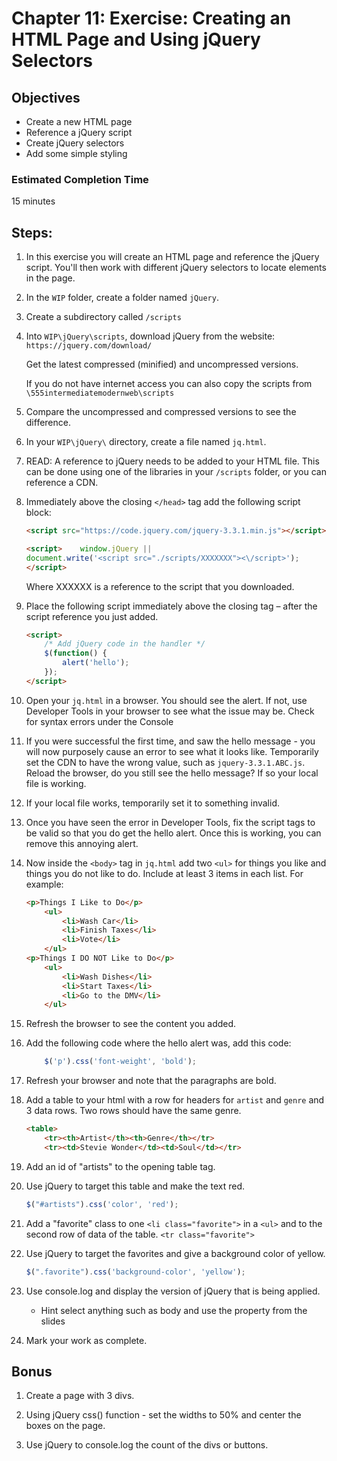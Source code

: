 # Chapter 11: Exercise: Creating an HTML Page and Using jQuery Selectors
## Objectives
* Create a new HTML page
* Reference a jQuery script
* Create jQuery selectors
* Add some simple styling

### Estimated Completion Time 
15 minutes

## Steps: 
1. In this exercise you will create an HTML page and reference the jQuery script. You'll then work with different jQuery selectors to locate elements in the page.

1. In the `WIP` folder, create a folder named
`jQuery`.

1. Create a subdirectory called `/scripts` 

1. Into `WIP\jQuery\scripts`, download jQuery from the website: `https://jquery.com/download/`

	Get the latest compressed (minified) and uncompressed versions.
	
	If you do not have internet access you can also copy the scripts from `\555intermediatemodernweb\scripts`

1. Compare the uncompressed and compressed versions to see the difference.

1. In your `WIP\jQuery\` directory, create a file named `jq.html`. 

1. READ: A reference to jQuery needs to be added to your HTML file.  This can be done using one of the libraries in your `/scripts` folder, or you can reference a CDN.

1. Immediately above the closing `</head>` tag add the following script block:
	```html
	<script src="https://code.jquery.com/jquery-3.3.1.min.js"></script>

	<script>    window.jQuery || 
	document.write('<script src="./scripts/XXXXXXX"><\/script>');
	</script>
	```
	Where XXXXXX is a reference to the script that you downloaded.

1. Place the following script immediately above the closing </head> tag – after the script reference you just added. 
	```html
	<script>
		/* Add jQuery code in the handler */
		$(function() {
			alert('hello');
		});
	</script>
	```
1. Open your `jq.html` in a browser. You should see the alert. If not, use Developer Tools in your browser to see what the issue may be.  Check for syntax errors under the Console

1. If you were successful the first time, and saw the hello message - you will now purposely cause an error to see what it looks like. Temporarily set the CDN to have the wrong value, such as `jquery-3.3.1.ABC.js`.  Reload the browser, do you still see the hello message? If so your local file is working.

1. If your local file works, temporarily set it to something invalid.  

1. Once you have seen the error in Developer Tools, fix the script tags to be valid so that you do get the hello alert.  Once this is working, you can remove this annoying alert.

1. Now inside the `<body>` tag in `jq.html` add two `<ul>` for things you like and things you do not like to do. Include at least 3 items in each list. For example:
	```html 
	<p>Things I Like to Do</p>
		<ul>
			<li>Wash Car</li>
			<li>Finish Taxes</li>
			<li>Vote</li>
		</ul>
	<p>Things I DO NOT Like to Do</p>
		<ul>
			<li>Wash Dishes</li>
			<li>Start Taxes</li>
			<li>Go to the DMV</li>
		</ul>
	```
1. Refresh the browser to see the content you added. 

1. Add the following code where the hello alert was, add this code:
	``` javascript
		$('p').css('font-weight', 'bold');
	```
1. Refresh your browser and note that the paragraphs are bold.

1. Add a table to your html with a row for headers for `artist` and `genre` and 3 data rows. Two rows should have the same genre.

	```html
	<table>
		<tr><th>Artist</th><th>Genre</th></tr>
		<tr><td>Stevie Wonder</td><td>Soul</td></tr>
	```

1. Add an id of "artists" to the opening table tag.

1. Use jQuery to target this table and make the text red.
	```javascript
	$("#artists").css('color', 'red');
	```

1. Add a "favorite" class to one `<li class="favorite">` in a `<ul>` and to the second row of data of the table. `<tr class="favorite">`

1. Use jQuery to target the favorites and give a background color of yellow. 
	```javascript
	$(".favorite").css('background-color', 'yellow');
	```

1. Use console.log and display the version of jQuery that is being applied. 
	* Hint select anything such as body and use the property from the slides

1. Mark your work as complete.

## Bonus

1. Create a page with 3 divs.

1. Using jQuery css() function - set the widths to 50% and center the boxes on the page. 

1. Use jQuery to console.log the count of the divs or buttons.


